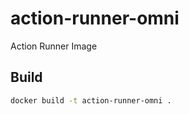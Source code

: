 # action-runner-omni
Action Runner Image

## Build

```bash
docker build -t action-runner-omni .
```
